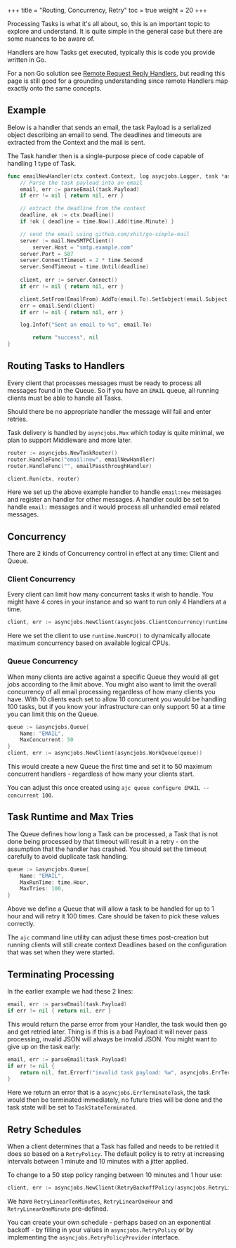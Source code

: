 +++
title = "Routing, Concurrency, Retry"
toc = true
weight = 20
+++

Processing Tasks is what it's all about, so, this is an important topic to explore and understand. It is quite simple in the general case but there are some nuances to be aware of.

Handlers are how Tasks get executed, typically this is code you provide written in Go.

For a non Go solution see [Remote Request Reply Handlers](../request-reply/), but reading this page is still good for a grounding understanding since remote Handlers map exactly onto the same concepts.

## Example

Below is a handler that sends an email, the task Payload is a serialized object describing an email to send.  The deadlines and timeouts are extracted from the Context and the mail is sent.

The Task handler then is a single-purpose piece of code capable of handling 1 type of Task.

```go
func emailNewHandler(ctx context.Context, log asycjobs.Logger, task *asyncjobs.Task) (interface{}, error) {
	// Parse the task payload into an email
	email, err := parseEmail(task.Payload)
	if err != nil { return nil, err }

	// extract the deadline from the context
	deadline, ok := ctx.Deadline()
	if !ok { deadline = time.Now().Add(time.Minute) }

	// send the email using github.com/xhit/go-simple-mail
	server := mail.NewSMTPClient()
        server.Host = "smtp.example.com"
	server.Port = 587
	server.ConnectTimeout = 2 * time.Second
	server.SendTimeout = time.Until(deadline)
	
	client, err := server.Connect()
	if err != nil { return nil, err }

	client.SetFrom(EmailFrom).AddTo(email.To).SetSubject(email.Subject).SetBody(mail.TextHTML, email.Body)
	err = email.Send(client)
	if err != nil { return nil, err }

	log.Infof("Sent an email to %s", email.To)

        return "success", nil
}
```

## Routing Tasks to Handlers

Every client that processes messages must be ready to process all messages found in the Queue. So if you have an `EMAIL` queue, all running clients must be able to handle all Tasks.

Should there be no appropriate handler the message will fail and enter retries.

Task delivery is handled by `asyncjobs.Mux` which today is quite minimal, we plan to support Middleware and more later.

```go
router := asyncjobs.NewTaskRouter()
router.HandleFunc("email:new", emailNewHandler)
router.HandleFunc("", emailPassthroughHandler)

client.Run(ctx, router)
```

Here we set up the above example handler to handle `email:new` messages and register an handler for other messages.  A handler could be set to handle `email:` messages and it would process all unhandled email related messages.

## Concurrency

There are 2 kinds of Concurrency control in effect at any time: Client and Queue.

### Client Concurrency

Every client can limit how many concurrent tasks it wish to handle. You might have 4 cores in your instance and so want to run only 4 Handlers at a time.

```go
client, err := asyncjobs.NewClient(asyncjobs.ClientConcurrency(runtime.NumCPU()))
```

Here we set the client to use `runtime.NumCPU()` to dynamically allocate maximum concurrency based on available logical CPUs.

### Queue Concurrency

When many clients are active against a specific Queue they would all get jobs according to the limit above. You might also want to limit the overall concurrency of all email processing regardless of how many clients you have.  With 10 clients each set to allow 10 concurrent you would be handling 100 tasks, but if you know your infrastructure can only support 50 at a time you can limit this on the Queue.

```go
queue := &asyncjobs.Queue{
	Name: "EMAIL",
	MaxConcurrent: 50
}
client, err := asyncjobs.NewClient(asyncjobs.WorkQueue(queue))
```

This would create a new Queue the first time and set it to 50 maximum concurrent handlers - regardless of how many your clients start.

You can adjust this once created using `ajc queue configure EMAIL --concurrent 100`.

## Task Runtime and Max Tries

The Queue defines how long a Task can be processed, a Task that is not done being processed by that timeout will result in a retry - on the assumption that the handler has crashed. You should set the timeout carefully to avoid duplicate task handling.

```go
queue := &asyncjobs.Queue{
	Name: "EMAIL",
	MaxRunTime: time.Hour,
	MaxTries: 100,
}
```

Above we define a Queue that will allow a task to be handled for up to 1 hour and will retry it 100 times. Care should be taken to pick these values correctly.

The `ajc` command line utility can adjust these times post-creation but running clients will still create context Deadlines based on the configuration that was set when they were started.

## Terminating Processing

In the earlier example we had these 2 lines:

```go
email, err := parseEmail(task.Payload)
if err != nil { return nil, err }
```

This would return the parse error from your Handler, the task would then go and get retried later. Thing is if this is a bad Payload it will never pass processing, invalid JSON will always be invalid JSON.  You might want to give up on the task early:

```go
email, err := parseEmail(task.Payload)
if err != nil { 
	return nil, fmt.Errorf("invalid task payload: %w", asyncjobs.ErrTerminateTask)
}
```

Here we return an error that is a `asyncjobs.ErrTerminateTask`, the task would then be terminated immediately, no future tries will be done and the task state will be set to `TaskStateTerminated`.

## Retry Schedules

When a client determines that a Task has failed and needs to be retried it does so based on a `RetryPolicy`. The default policy is to retry at increasing intervals between 1 minute and 10 minutes with a jitter applied.

To change to a 50 step policy ranging between 10 minutes and 1 hour use:

```go
client, err := asyncjobs.NewClient(RetryBackoffPolicy(asyncjobs.RetryLinearOneHour))
```

We have `RetryLinearTenMinutes`, `RetryLinearOneHour` and `RetryLinearOneMinute` pre-defined.

You can create your own schedule - perhaps based on an exponential backoff - by filling in your values in `asyncjobs.RetryPolicy` or by implementing the `asyncjobs.RetryPolicyProvider` interface.
